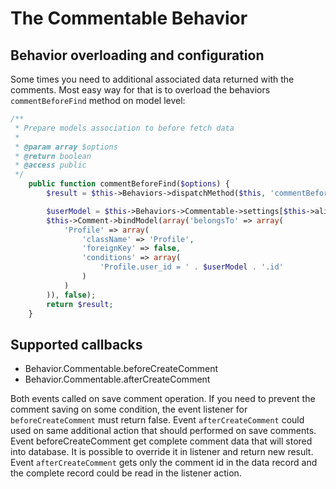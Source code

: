 The Commentable Behavior
========================

Behavior overloading and configuration
--------------------------------------

Some times you need to additional associated data returned with the comments. Most easy way for that is to overload the behaviors ```commentBeforeFind``` method on model level:

```php
/**
 * Prepare models association to before fetch data
 *
 * @param array $options
 * @return boolean
 * @access public
 */
	public function commentBeforeFind($options) {
		$result = $this->Behaviors->dispatchMethod($this, 'commentBeforeFind', array($options));

		$userModel = $this->Behaviors->Commentable->settings[$this->alias]['userModelAlias'];
		$this->Comment->bindModel(array('belongsTo' => array(
			'Profile' => array(
				'className' => 'Profile',
				'foreignKey' => false,
				'conditions' => array(
					'Profile.user_id = ' . $userModel . '.id'
				)
			)
		)), false);
		return $result;
	}
```

Supported callbacks
-------------------

* Behavior.Commentable.beforeCreateComment
* Behavior.Commentable.afterCreateComment

Both events called on save comment operation. If you need to prevent the comment saving on some condition, the event listener for ```beforeCreateComment``` must return false. Event ```afterCreateComment``` could used on same additional action that should performed on save comments. Event beforeCreateComment get complete comment data that will stored into database. It is possible to override it in listener and return new result. Event ```afterCreateComment``` gets only the comment id in the data record and the complete record could be read in the listener action.
